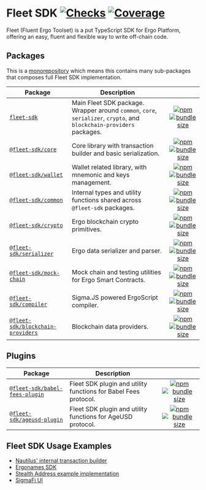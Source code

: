 # Fleet SDK [![Checks](https://img.shields.io/github/actions/workflow/status/fleet-sdk/fleet/ci.yml?logo=githubactions)](https://github.com/fleet-sdk/fleet/actions) [![Coverage](https://img.shields.io/codecov/c/gh/fleet-sdk/fleet?logo=codecov)](https://app.codecov.io/gh/fleet-sdk/fleet)

Fleet (Fluent Ergo Toolset) is a put TypeScript SDK for Ergo Platform, offering an easy, fluent and flexible way to write off-chain code.

## Packages

This is a [monorepository](https://monorepo.tools/) which means this contains many sub-packages that composes full Fleet SDK implementation.

| Package                                                             | Description                                                                                                           |                                                                                                                                                                                                                                                                                                                   |
| ------------------------------------------------------------------- | --------------------------------------------------------------------------------------------------------------------- | :---------------------------------------------------------------------------------------------------------------------------------------------------------------------------------------------------------------------------------------------------------------------------------------------------------------: |
| [`fleet-sdk`](/packages/fleet-sdk/)                                 | Main Fleet SDK package. Wrapper around `common`, `core`, `serializer`, `crypto`, and `blockchain-providers` packages. |                                             [![npm](https://img.shields.io/npm/v/fleet-sdk)](https://www.npmjs.com/package/fleet-sdk) [![bundle size](https://img.shields.io/bundlephobia/minzip/fleet-sdk?label=minzip)](https://bundlephobia.com/package/fleet-sdk)                                             |
| [`@fleet-sdk/core`](/packages/core/)                                | Core library with transaction builder and basic serialization.                                                        |                                 [![npm](https://img.shields.io/npm/v/@fleet-sdk/core)](https://www.npmjs.com/package/@fleet-sdk/core) [![bundle size](https://img.shields.io/bundlephobia/minzip/@fleet-sdk/core?label=minzip)](https://bundlephobia.com/package/@fleet-sdk/core)                                 |
| [`@fleet-sdk/wallet`](/packages/wallet)                             | Wallet related library, with mnemonic and keys management.                                                            |                             [![npm](https://img.shields.io/npm/v/@fleet-sdk/wallet)](https://www.npmjs.com/package/@fleet-sdk/wallet) [![bundle size](https://img.shields.io/bundlephobia/minzip/@fleet-sdk/wallet?label=minzip)](https://bundlephobia.com/package/@fleet-sdk/wallet)                             |
| [`@fleet-sdk/common`](/packages/common)                             | Internal types and utility functions shared across `@fleet-sdk` packages.                                             |                             [![npm](https://img.shields.io/npm/v/@fleet-sdk/common)](https://www.npmjs.com/package/@fleet-sdk/common) [![bundle size](https://img.shields.io/bundlephobia/minzip/@fleet-sdk/common?label=minzip)](https://bundlephobia.com/package/@fleet-sdk/common)                             |
| [`@fleet-sdk/crypto`](/packages/crypto)                             | Ergo blockchain crypto primitives.                                                                                    |                             [![npm](https://img.shields.io/npm/v/@fleet-sdk/crypto)](https://www.npmjs.com/package/@fleet-sdk/crypto) [![bundle size](https://img.shields.io/bundlephobia/minzip/@fleet-sdk/crypto?label=minzip)](https://bundlephobia.com/package/@fleet-sdk/crypto)                             |
| [`@fleet-sdk/serializer`](/packages/serializer)                     | Ergo data serializer and parser.                                                                                      |                     [![npm](https://img.shields.io/npm/v/@fleet-sdk/serializer)](https://www.npmjs.com/package/@fleet-sdk/serializer) [![bundle size](https://img.shields.io/bundlephobia/minzip/@fleet-sdk/serializer?label=minzip)](https://bundlephobia.com/package/@fleet-sdk/serializer)                     |
| [`@fleet-sdk/mock-chain`](/packages/mock-chain)                     | Mock chain and testing utilities for Ergo Smart Contracts.                                                            |                     [![npm](https://img.shields.io/npm/v/@fleet-sdk/mock-chain)](https://www.npmjs.com/package/@fleet-sdk/mock-chain) [![bundle size](https://img.shields.io/bundlephobia/minzip/@fleet-sdk/mock-chain?label=minzip)](https://bundlephobia.com/package/@fleet-sdk/mock-chain)                     |
| [`@fleet-sdk/compiler`](/packages/compiler)                         | Sigma.JS powered ErgoScript compiler.                                                                                 |                         [![npm](https://img.shields.io/npm/v/@fleet-sdk/compiler)](https://www.npmjs.com/package/@fleet-sdk/compiler) [![bundle size](https://img.shields.io/bundlephobia/minzip/@fleet-sdk/compiler?label=minzip)](https://bundlephobia.com/package/@fleet-sdk/compiler)                         |
| [`@fleet-sdk/blockchain-providers`](/packages/blockchain-providers) | Blockchain data providers.                                                                                            | [![npm](https://img.shields.io/npm/v/@fleet-sdk/blockchain-providers)](https://www.npmjs.com/package/@fleet-sdk/blockchain-providers) [![bundle size](https://img.shields.io/bundlephobia/minzip/@fleet-sdk/blockchain-providers?label=minzip)](https://bundlephobia.com/package/@fleet-sdk/blockchain-providers) |

## Plugins

| Package                                                | Description                                                     |                                                                                                                                                                                                                                                                                                       |
| ------------------------------------------------------ | --------------------------------------------------------------- | :---------------------------------------------------------------------------------------------------------------------------------------------------------------------------------------------------------------------------------------------------------------------------------------------------: |
| [`@fleet-sdk/babel-fees-plugin`](/plugins/babel-fees/) | Fleet SDK plugin and utility functions for Babel Fees protocol. | [![npm](https://img.shields.io/npm/v/@fleet-sdk/babel-fees-plugin)](https://www.npmjs.com/package/@fleet-sdk/babel-fees-plugin) [![bundle size](https://img.shields.io/bundlephobia/minzip/@fleet-sdk/babel-fees-plugin?label=minzip)](https://bundlephobia.com/package/@fleet-sdk/babel-fees-plugin) |
| [`@fleet-sdk/ageusd-plugin`](/plugins/ageusd/)         | Fleet SDK plugin and utility functions for AgeUSD protocol.     |         [![npm](https://img.shields.io/npm/v/@fleet-sdk/ageusd-plugin)](https://www.npmjs.com/package/@fleet-sdk/ageusd-plugin) [![bundle size](https://img.shields.io/bundlephobia/minzip/@fleet-sdk/ageusd-plugin?label=minzip)](https://bundlephobia.com/package/@fleet-sdk/ageusd-plugin)         |

## Fleet SDK Usage Examples

- [Nautilus' internal transaction builder](https://github.com/capt-nemo429/nautilus-wallet/blob/master/src/api/ergo/transaction/txBuilder.ts#L95)
- [Ergonames SDK](https://github.com/ergonames/sdk/blob/master/tx-lib/index.js)
- [Stealth Address example implementation](https://github.com/ross-weir/ergo-stealth-address-example)
- [SigmaFi UI](https://github.com/capt-nemo429/sigmafi-ui)
